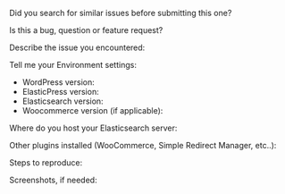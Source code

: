 Did you search for similar issues before submitting this one?

Is this a bug, question or feature request?

Describe the issue you encountered:

Tell me your Environment settings:
- WordPress version:
- ElasticPress version:
- Elasticsearch version:
- Woocommerce version (if applicable):

Where do you host your Elasticsearch server:

Other plugins installed (WooCommerce, Simple Redirect Manager, etc..):

Steps to reproduce:

Screenshots, if needed: